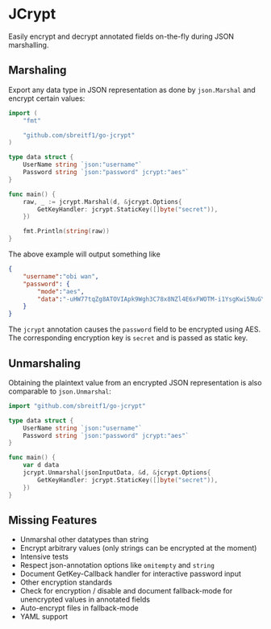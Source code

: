 # JCrypt

Easily encrypt and decrypt annotated fields on-the-fly during JSON marshalling.

## Marshaling

Export any data type in JSON representation as done by `json.Marshal` and encrypt certain values:

```go
import (
    "fmt"

    "github.com/sbreitf1/go-jcrypt"
)

type data struct {
    UserName string `json:"username"`
    Password string `json:"password" jcrypt:"aes"`
}

func main() {
    raw, _ := jcrypt.Marshal(d, &jcrypt.Options{
        GetKeyHandler: jcrypt.StaticKey([]byte("secret")),
    })

    fmt.Println(string(raw))
}
```

The above example will output something like

```json
{
    "username":"obi wan",
    "password": {
        "mode":"aes",
        "data":"-uHW77tqZg8ATOVIApk9Wgh3C78x8NZl4E6xFWOTM-i1YsgKwi5NuGYOYNjg6t0pmBQawjxuRT7qDPyMaoGP1A"
    }
}
```

The `jcrypt` annotation causes the `password` field to be encrypted using AES. The corresponding encryption key is `secret` and is passed as static key.

## Unmarshaling

Obtaining the plaintext value from an encrypted JSON representation is also comparable to `json.Unmarshal`:

```go
import "github.com/sbreitf1/go-jcrypt"

type data struct {
    UserName string `json:"username"`
    Password string `json:"password" jcrypt:"aes"`
}

func main() {
    var d data
    jcrypt.Unmarshal(jsonInputData, &d, &jcrypt.Options{
        GetKeyHandler: jcrypt.StaticKey([]byte("secret")),
    })
}
```

## Missing Features

- Unmarshal other datatypes than string
- Encrypt arbitrary values (only strings can be encrypted at the moment)
- Intensive tests
- Respect json-annotation options like `omitempty` and `string`
- Document GetKey-Callback handler for interactive password input
- Other encryption standards
- Check for encryption / disable and document fallback-mode for unencrypted values in annotated fields
- Auto-encrypt files in fallback-mode
- YAML support